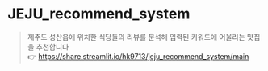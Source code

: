 # JEJU_recommend_system
> 제주도 성산읍에 위치한 식당들의 리뷰를 분석해 입력된 키워드에 어울리는 맛집을 추천합니다
<br> 👉 https://share.streamlit.io/hk9713/jeju_recommend_system/main
